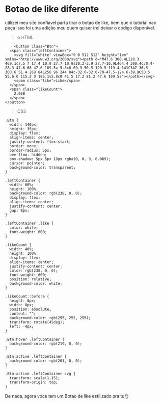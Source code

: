 # Botao de like diferente
utilizei meu site confiavel parta tirar o botao de like, bem que o tutorial nao peça isso foi uma adição meu quem quiser irei deixar o codigo disponivel.

> o HTML

        <button class="Btn">
      <span class="leftContainer">
        <svg fill="white" viewBox="0 0 512 512" height="1em" xmlns="http://www.w3.org/2000/svg"><path d="M47.6 300.4L228.3 469.1c7.5 7 17.4 10.9 27.7 10.9s20.2-3.9 27.7-10.9L464.4 300.4c30.4-28.3 47.6-68 47.6-109.5v-5.8c0-69.9-50.5-129.5-119.4-141C347 36.5 300.6 51.4 268 84L256 96 244 84c-32.6-32.6-79-47.5-124.6-39.9C50.5 55.6 0 115.2 0 185.1v5.8c0 41.5 17.2 81.2 47.6 109.5z"></path></svg>
        <span class="like">Like</span>
      </span>
      <span class="likeCount">
        2,050
      </span>
    </button>

> CSS

    .Btn {
      width: 140px;
      height: 35px;
      display: flex;
      align-items: center;
      justify-content: flex-start;
      border: none;
      border-radius: 5px;
      overflow: hidden;
      box-shadow: 5px 5px 10px rgba(0, 0, 0, 0.089);
      cursor: pointer;
      background-color: transparent;
    }
    
    .leftContainer {
      width: 60%;
      height: 100%;
      background-color: rgb(238, 0, 0);
      display: flex;
      align-items: center;
      justify-content: center;
      gap: 8px;
    }
    
    .leftContainer .like {
      color: white;
      font-weight: 600;
    }
    
    .likeCount {
      width: 40%;
      height: 100%;
      display: flex;
      align-items: center;
      justify-content: center;
      color: rgb(238, 0, 0);
      font-weight: 600;
      position: relative;
      background-color: white;
    }
    
    .likeCount::before {
      height: 8px;
      width: 8px;
      position: absolute;
      content: "";
      background-color: rgb(255, 255, 255);
      transform: rotate(45deg);
      left: -4px;
    }
    
    .Btn:hover .leftContainer {
      background-color: rgb(219, 0, 0);
    }
    
    .Btn:active .leftContainer {
      background-color: rgb(201, 0, 0);
    }
    
    .Btn:active .leftContainer svg {
      transform: scale(1.15);
      transform-origin: top;
    }
De nada, agora voce tem um Botao de like estilizado  pra tu👌